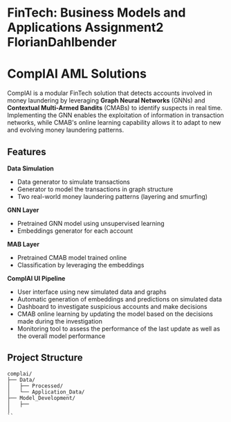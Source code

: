 # FinTech: Business Models and Applications Assignment2 FlorianDahlbender

# ComplAI AML Solutions
ComplAI is a modular FinTech solution that detects accounts involved in money laundering by leveraging **Graph Neural Networks** (GNNs) and **Contextual Multi-Armed Bandits** (CMABs) to identify suspects in real time. Implementing the GNN enables the exploitation of information in transaction networks, while CMAB's online learning capability allows it to adapt to new and evolving money laundering patterns. 

## Features

**Data Simulation**
- Data generator to simulate transactions
- Generator to model the transactions in graph structure
- Two real-world money laundering patterns (layering and smurfing)

**GNN Layer**
- Pretrained GNN model using unsupervised learning
- Embeddings generator for each account

**MAB Layer**
- Pretrained CMAB model trained online
- Classification by leveraging the embeddings

**ComplAI UI Pipeline**
- User interface using new simulated data and graphs
- Automatic generation of embeddings and predictions on simulated data
- Dashboard to investigate suspicious accounts and make decisions
- CMAB online learning by updating the model based on the decisions made during the investigation
- Monitoring tool to assess the performance of the last update as well as the overall model performance

## Project Structure
```
complai/
├── Data/
│   ├── Processed/
│   └── Application_Data/
├── Model_Development/
│   ├── 
│   
``
